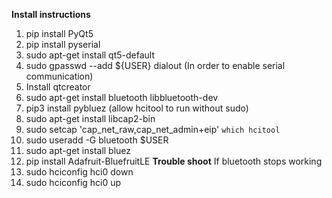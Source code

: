 **Install instructions**
1. pip install PyQt5
1. pip install pyserial
1. sudo apt-get install qt5-default
1. sudo gpasswd --add ${USER} dialout (In order to enable serial communication)
1. Install qtcreator
1. sudo apt-get install bluetooth libbluetooth-dev
1. pip3 install pybluez
(allow hcitool to run without sudo)
1. sudo apt-get install libcap2-bin
1. sudo setcap 'cap_net_raw,cap_net_admin+eip' `which hcitool`
1. sudo useradd -G bluetooth $USER
1. sudo apt-get install bluez
1. pip install  Adafruit-BluefruitLE
**Trouble shoot**
If bluetooth stops working
1. sudo hciconfig hci0 down
1. sudo hciconfig hci0 up




